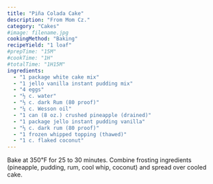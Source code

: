 ```yaml
---
title: "Piña Colada Cake"
description: "From Mom Cz."
category: "Cakes"
#image: filename.jpg
cookingMethod: "Baking"
recipeYield: "1 loaf"
#prepTime: "15M"
#cookTime: "1H"
#totalTime: "1H15M"
ingredients:
  - "1 package white cake mix"
  - "1 jello vanilla instant pudding mix"
  - "4 eggs"
  - "½ c. water"
  - "⅓ c. dark Rum (80 proof)"
  - "¼ c. Wesson oil"
  - "1 can (8 oz.) crushed pineapple (drained)"
  - "1 package jello instant pudding vanilla"
  - "⅓ c. dark rum (80 proof)"
  - "1 frozen whipped topping (thawed)"
  - "1 c. flaked coconut"
---
```


Bake at 350℉ for 25 to 30 minutes.
Combine frosting ingredients (pineapple, pudding, rum, cool whip, coconut) and spread over cooled cake.
